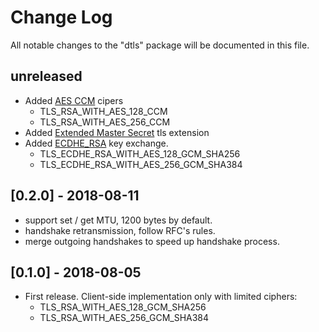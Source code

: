# Change Log
All notable changes to the "dtls" package will be documented in this file.

## unreleased
- Added [AES CCM](https://tools.ietf.org/html/rfc6655) cipers
  * TLS_RSA_WITH_AES_128_CCM
  * TLS_RSA_WITH_AES_256_CCM
- Added [Extended Master Secret](https://tools.ietf.org/html/rfc7627) tls extension
- Added [ECDHE_RSA](https://tools.ietf.org/html/draft-ietf-tls-rfc4492bis-17#section-2.2) key exchange.
  * TLS_ECDHE_RSA_WITH_AES_128_GCM_SHA256
  * TLS_ECDHE_RSA_WITH_AES_256_GCM_SHA384

## [0.2.0] - 2018-08-11
- support set / get MTU, 1200 bytes by default.
- handshake retransmission, follow RFC's rules.
- merge outgoing handshakes to speed up handshake process.

## [0.1.0] - 2018-08-05
- First release. Client-side implementation only with limited ciphers:
  * TLS_RSA_WITH_AES_128_GCM_SHA256
  * TLS_RSA_WITH_AES_256_GCM_SHA384
